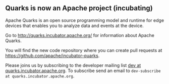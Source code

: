 ## Quarks is now an Apache project (incubating)

Apache Quarks is an open source programming model and runtime for edge devices that enables you to analyze data and events at the device.

Go to http://quarks.incubator.apache.org/ for information about Apache Quarks. 

You will find the new code repository where you can create pull requests at https://github.com/apache/incubator-quarks.  

Please joins us by subscribing to the developer mailing list [dev at quarks.incubator.apache.org](http://mail-archives.apache.org/mod_mbox/incubator-quarks-dev/).
To subscribe send an email to `dev-subscribe at quarks.incubator.apache.org`.
